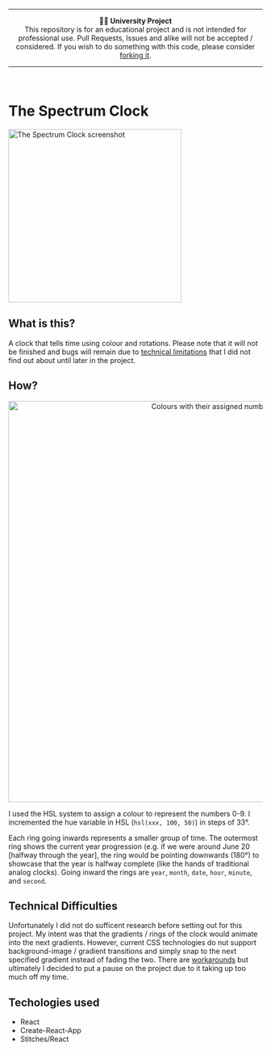 <hr/>
<p align="center">
	<b>🧑‍🏫 University Project</b> <br/>
	This repository is for an educational project and is not intended for professional use. Pull Requests, Issues and alike will not be accepted / considered. If you wish to do something with this code, please consider <a href="https://docs.github.com/en/get-started/quickstart/fork-a-repo">forking it</a>.
</p>
<hr/>
<br/>

# The Spectrum Clock
<img width="343" alt="The Spectrum Clock screenshot" src="https://user-images.githubusercontent.com/34782021/143719715-37b9f22a-d39a-4f10-a228-85ad0318a4e3.png">

## What is this?
A clock that tells time using colour and rotations. Please note that it will not be finished and bugs will remain due to [technical limitations](https://github.com/jakuski/SpectrumClock#technical-difficulties) that I did not find out about until later in the project.

## How?
<p align="center"><img width="794" alt="Colours with their assigned numbers" src="https://user-images.githubusercontent.com/34782021/143721695-5957460d-560f-47fa-b73e-19b7ee0da58e.png"></p>
I used the HSL system to assign a colour to represent the numbers 0-9. I incremented the hue variable in HSL (<code>hsl(xxx, 100, 50)</code>) in steps of 33°.

Each ring going inwards represents a smaller group of time. The outermost ring shows the current year progression (e.g. if we were around June 20 [halfway through the year], the ring would be pointing downwards (180°) to showcase that the year is halfway complete (like the hands of traditional analog clocks). Going inward the rings are `year`, `month`, `date`, `hour`, `minute`, and `second`.

## Technical Difficulties
Unfortunately I did not do sufficent research before setting out for this project. My intent was that the gradients / rings of the clock would animate into the next gradients. However, current CSS technologies do nut support background-image / gradient transitions and simply snap to the next specified gradient instead of fading the two. There are [workarounds](https://keithjgrant.com/posts/2017/07/transitioning-gradients/) but ultimately I decided to put a pause on the project due to it taking up too much off my time.

## Techologies used
- React
- Create-React-App
- Stitches/React
